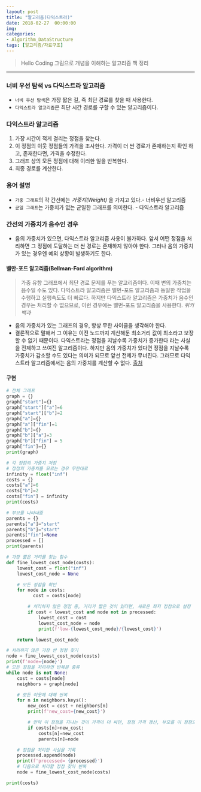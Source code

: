 ```yaml
---
layout: post
title: "알고리즘(다익스트라)"
date: 2018-02-27  00:00:00
img:
categories:
- Algorithm_DataStructure
tags: [알고리즘/자료구조]
---
```

> Hello Coding 그림으로 개념을 이해하는 알고리즘 책 정리

---

### 너비 우선 탐색 vs 다익스트라 알고리즘
- `너비 우선 탐색`은 가장 짧은 길, 즉 최단 경로를 찾을 때 사용한다.
- `다익스트라 알고리즘`은 최단 시간 경로를 구할 수 있는 알고리즘이다.

### 다익스트라 알고리즘
1. 가장 시간이 적게 걸리는 정점을 찾는다.
2. 이 정점의 이웃 정점들의 가격을 조사한다. 가격이 더 싼 경로가 존재하는지 확인 하고, 존재한다면, 가격을 수정한다.
3. 그래프 상의 모든 정점에 대해 이러한 일을 반복한다.
4. 최종 경로를 계산한다.

### 용어 설명
- `가중 그래프`의 각 간선에는 *가중치(Weight)* 을 가지고 있다.- 너비우선 알고리즘
- `균일 그래프`는 가중치가 없는 균일한 그래프를 의미한다. - 다익스트라 알고리즘

### 간선의 가중치가 음수인 경우
- 음의 가중치가 있으면, 다익스트라 알고리즘 사용이 불가하다. 앞서 어떤 정점을 처리하면 그 정점에 도달하는 더 싼 경로는 존재하지 않아야 한다. 그러나 음의 가중치가 있는 경우엔 예외 상황이 발생하기도 한다.

#### 벨만-포드 알고리즘(Bellman-Ford algorithm)
>  가중 유향 그래프에서 최단 경로 문제를 푸는 알고리즘이다. 이때 변의 가중치는 음수일 수도 있다. 다익스트라 알고리즘은 벨먼-포드 알고리즘과 동일한 작업을 수행하고 실행속도도 더 빠르다. 하지만 다익스트라 알고리즘은 가중치가 음수인 경우는 처리할 수 없으므로, 이런 경우에는 벨먼-포드 알고리즘을 사용한다. *위키 백과*

- 음의 가중치가 있는 그래프의 경우, 항상 무한 사이클을 생각해야 한다.
- 결론적으로 말해서 그 이유는 이전 노드까지 계산해둔 최소거리 값이 최소라고 보장할 수 없기 때문이다. 다익스트라는 정점을 지날수록 가중치가 증가한다 라는 사실을 전제하고 쓰여진 알고리즘이다. 하지만 음의 가중치가 있다면 정점을 지날수록 가중치가 감소할 수도 있다는 의미가 되므로 앞선 전제가 무너진다. 그러므로 다익스트라 알고리즘에서는 음의 가중치를 계산할 수 없다.
[출처](http://makefortune2.tistory.com/26)

#### 구현

```py
# 전체 그래프
graph = {}
graph["start"]={}
graph["start"]["a"]=6
graph["start"]["b"]=2
graph["a"]={}
graph["a"]["fin"]=1
graph["b"]={}
graph["b"]["a"]=3
graph["b"]["fin"] = 5
graph["fin"]={}
print(graph)

# 각 정점의 가중치 저장
# 정점의 가중치를 모르는 경우 무한대로
infinity = float("inf")
costs = {}
costs["a"]=6
costs["b"]=2
costs["fin"] = infinity
print(costs)

# 부모를 나타내줌
parents = {}
parents["a"]="start"
parents["b"]="start"
parents["fin"]=None
processed = []
print(parents)

# 가장 짧은 거리를 찾는 함수
def fine_lowest_cost_node(costs):
    lowest_cost = float("inf")
    lowest_cost_node = None

    # 모든 정점을 확인
    for node in costs:
          cost = costs[node]

        # 처리하지 않은 정점 중, 거리가 짧은 것이 있다면, 새로운 최저 정점으로 설정
        if cost < lowest_cost and node not in processed:
            lowest_cost = cost
            lowest_cost_node = node
            print(f'low-{lowest_cost_node}/{lowest_cost}')

    return lowest_cost_node

# 처리하지 않은 가장 싼 정점 찾기
node = fine_lowest_cost_node(costs)
print(f'node={node}')
# 모든 정점을 처리하면 반복문 종류
while node is not None:
    cost = costs[node]
    neighbors = graph[node]

    # 모든 이웃에 대해 반복
    for n in neighbors.keys():
        new_cost = cost + neighbors[n]
        print(f'new_cost={new_cost}')

        # 만약 이 정점을 지나는 것이 가격이 더 싸면, 정점 가격 갱신, 부모를 이 정점으로 설정,
        if costs[n]>new_cost:
            costs[n]=new_cost
            parents[n]=node

    # 정점을 처리한 사실을 기록
    processed.append(node)
    print(f'processed= {processed}')
    # 다음으로 처리할 정점 찾아 반복
    node = fine_lowest_cost_node(costs)

print(costs)

```
